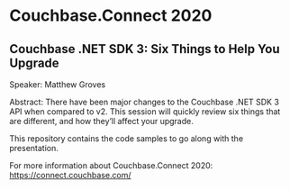 # Couchbase.Connect 2020

## Couchbase .NET SDK 3: Six Things to Help You Upgrade

Speaker: Matthew Groves

Abstract: There have been major changes to the Couchbase .NET SDK 3 API when compared to v2. This session will quickly review six things that are different, and how they’ll affect your upgrade.

This repository contains the code samples to go along with the presentation.

For more information about Couchbase.Connect 2020: https://connect.couchbase.com/